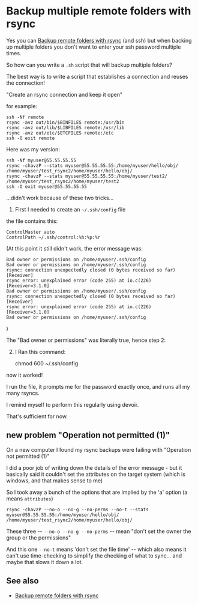 ﻿# Backup multiple remote folders with rsync

Yes you can [Backup remote folders with rsync](backup_remote_folders_with_rsync.md) (and ssh) but when backing up multiple folders you don't want to enter your ssh password multiple times.

So how can you write a `.sh` script that will backup multiple folders?

The best way is to write a script that establishes a connection and reuses the connection!

"Create an rsync connection and keep it open"

for example:

	ssh -Nf remote
	rsync -avz out/bin/$BINFILES remote:/usr/bin
	rsync -avz out/lib/$LIBFILES remote:/usr/lib
	rsync -avz out/etc/$ETCFILES remote:/etc
	ssh -O exit remote

Here was my version:

	ssh -Nf myuser@55.55.55.55
	rsync -chavzP --stats myuser@55.55.55.55:/home/myuser/hello/obj/ /home/myuser/test_rsync2/home/myuser/hello/obj/
	rsync -chavzP --stats myuser@55.55.55.55:/home/myuser/test2/ /home/myuser/test_rsync2/home/myuser/test2
	ssh -O exit myuser@55.55.55.55

...didn't work because of these two tricks...

1. First I needed to create an `~/.ssh/config` file

the file contains this:

	ControlMaster auto
	ControlPath ~/.ssh/control:%h:%p:%r

(At this point it still didn't work, the error message was:

	Bad owner or permissions on /home/myuser/.ssh/config
	Bad owner or permissions on /home/myuser/.ssh/config
	rsync: connection unexpectedly closed (0 bytes received so far) [Receiver]
	rsync error: unexplained error (code 255) at io.c(226) [Receiver=3.1.0]
	Bad owner or permissions on /home/myuser/.ssh/config
	rsync: connection unexpectedly closed (0 bytes received so far) [Receiver]
	rsync error: unexplained error (code 255) at io.c(226) [Receiver=3.1.0]
	Bad owner or permissions on /home/myuser/.ssh/config
)

The "Bad owner or permissions" was literally true, hence step 2:

2. I Ran this command:

	chmod 600 ~/.ssh/config

now it worked!

I run the file, it prompts me for the password exactly once, and runs all my many rsyncs.

I remind myself to perform this regularly using devoir.

That's sufficient for now.

## new problem "Operation not permitted (1)"

On a new computer I found my rsync backups were failing with "Operation not permitted (1)"

I did a poor job of writing down the details of the error message - but it basically said it couldn't set the attributes on the target system (which is windows, and that makes sense to me)

So I took away a bunch of the options that are implied by the 'a' option (a means `attributes`)

	rsync -chavzP --no-o --no-g --no-perms --no-t --stats myuser@55.55.55.55:/home/myuser/hello/obj/ /home/myuser/test_rsync2/home/myuser/hello/obj/

These three -- `--no-o --no-g --no-perms` -- mean "don't set the owner the group or the permissions"

And this one `--no-t` means 'don't set the file time' -- which also means it can't use time-checking to simplify the checking of what to sync... and maybe that slows it down a lot.

## See also

* [Backup remote folders with rsync](backup_remote_folders_with_rsync.md)
